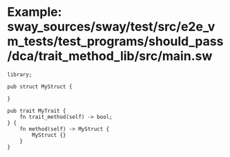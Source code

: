 # Example: sway_sources/sway/test/src/e2e_vm_tests/test_programs/should_pass/dca/trait_method_lib/src/main.sw

```sway
library;

pub struct MyStruct {

}

pub trait MyTrait {
    fn trait_method(self) -> bool;
} {
    fn method(self) -> MyStruct {
        MyStruct {}
    }
}

```
